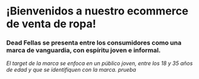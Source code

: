 # ¡Bienvenidos a nuestro ecommerce de venta de ropa!
### Dead Fellas se presenta entre los consumidores como una marca de vanguardia, con espíritu joven e informal.
*El target de la marca se enfoca en un público joven, entre los 18 y 35 años de edad y que se identifiquen con la marca.*
*prueba*